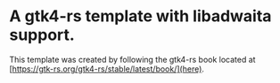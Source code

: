 # A gtk4-rs template with libadwaita support.
This template was created by following the gtk4-rs book located at [https://gtk-rs.org/gtk4-rs/stable/latest/book/](here).
